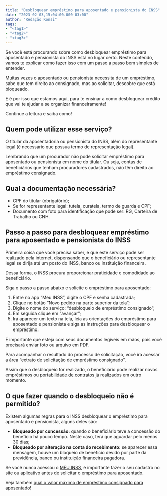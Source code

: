 ```yaml
---
title: "Desbloquear empréstimo para aposentado e pensionista do INSS"
date: "2023-02-03,15:04:00.000-03:00"
author: "Redação Konsi"
tags:
- "<tag1>"
- "<tag2>"
- "<tag3>"
---
```


<p>Se você está procurando sobre como desbloquear empréstimo para aposentado e pensionista do INSS está no lugar certo. Neste conteúdo, vamos te explicar como fazer isso com um passo a passo bem simples de entender.</p><p>Muitas vezes o aposentado ou pensionista necessita de um empréstimo, sabe que tem direito ao consignado, mas ao solicitar, descobre que está bloqueado.</p><p>E é por isso que estamos aqui, para te ensinar a como desbloquear crédito que vai te ajudar a se organizar financeiramente!</p><p>Continue a leitura e saiba como!</p><h2 id="quem-pode-utilizar-esse-servi%C3%A7o">Quem pode utilizar esse serviço?</h2><p>O titular da aposentadoria ou pensionista do INSS, além do representante legal (é necessário que possua termo de representação legal).</p><p>Lembrando que um procurador não pode solicitar empréstimo para aposentado ou pensionista em nome do titular. Ou seja, contas de beneficiários que tenham procuradores cadastrados, não têm direito ao empréstimo consignado.</p><h2 id="qual-a-documenta%C3%A7%C3%A3o-necess%C3%A1ria">Qual a documentação necessária?</h2><ul><li>CPF do titular (obrigatório);</li><li>Se for representante legal: tutela, curatela, termo de guarda e CPF;</li><li>Documento com foto para identificação que pode ser: RG, Carteira de Trabalho ou CNH.</li></ul><h2 id="passo-a-passo-para-desbloquear-empr%C3%A9stimo-para-aposentado-e-pensionista-do-inss">Passo a passo para desbloquear empréstimo para aposentado e pensionista do INSS</h2><p>Primeira coisa que você precisa saber, é que este serviço pode ser realizado pela internet, dispensando que o beneficiário ou representante legal se dirija até um posto do INSS, banco ou instituição financeira.</p><p>Dessa forma, o INSS procura proporcionar praticidade e comodidade ao beneficiário.</p><p>Siga o passo a passo abaixo e solicite o empréstimo para aposentado:</p><ol><li>Entre no app “Meu INSS”, digite o CPF e senha cadastrada;</li><li>Clique no botão “Novo pedido na parte superior da tela”;</li><li>Digite o nome do serviço: “desbloqueio de empréstimo consignado”;</li><li>Em seguida clique em “avançar”;</li><li>Irá aparecer um texto na tela, leia as orientações do empréstimo para aposentado e pensionista e siga as instruções para desbloquear o empréstimo.</li></ol><p>É importante que esteja com seus documentos legíveis em mãos, pois você precisará enviar foto ou arquivo em PDF.</p><p>Para acompanhar o resultado do processo de solicitação, você irá acessar a área “extrato de solicitação de empréstimo consignado".</p><p>Assim que o desbloqueio for realizado, o beneficiário pode realizar novos empréstimos ou <a href="https://www.konsi.com.br/posts/portabilidade-de-emprestimo">portabilidade de contratos</a> já realizados em outro momento.</p><h2 id="o-que-fazer-quando-o-desbloqueio-n%C3%A3o-%C3%A9-permitido">O que fazer quando o desbloqueio não é permitido?</h2><p>Existem algumas regras para o INSS desbloquear o empréstimo para aposentado e pensionista, alguns deles são:</p><ul><li><strong><strong>Bloqueado por concessão:</strong></strong> quando o beneficiário teve a concessão do benefício há pouco tempo. Neste caso, terá que aguardar pelo menos 30 dias;</li><li><strong><strong>Bloqueado por alteração na conta do recebimento:</strong></strong> se aparecer essa mensagem, houve um bloqueio de benefício devido por parte da previdência, banco ou instituição financeira pagadora.</li></ul><p>Se você nunca acessou o <a href="https://meu.inss.gov.br/">MEU INSS</a>, é importante fazer o seu cadastro no site ou aplicativo antes de solicitar o empréstimo para aposentado.</p><p>Veja também <a href="https://www.konsi.com.br/posts/emprestimo-para-aposentado">qual o valor máximo de empréstimo consignado para aposentado</a>!</p>
